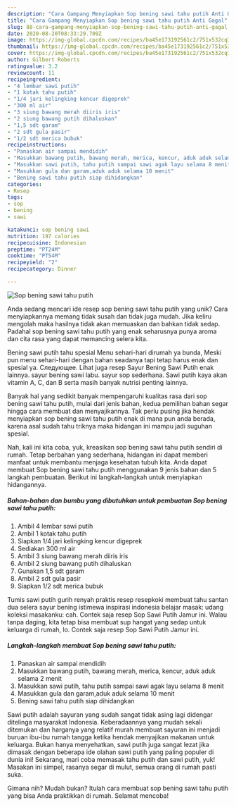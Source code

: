 ```yaml
---
description: "Cara Gampang Menyiapkan Sop bening sawi tahu putih Anti Gagal"
title: "Cara Gampang Menyiapkan Sop bening sawi tahu putih Anti Gagal"
slug: 88-cara-gampang-menyiapkan-sop-bening-sawi-tahu-putih-anti-gagal
date: 2020-08-20T08:33:29.709Z
image: https://img-global.cpcdn.com/recipes/ba45e173192561c2/751x532cq70/sop-bening-sawi-tahu-putih-foto-resep-utama.jpg
thumbnail: https://img-global.cpcdn.com/recipes/ba45e173192561c2/751x532cq70/sop-bening-sawi-tahu-putih-foto-resep-utama.jpg
cover: https://img-global.cpcdn.com/recipes/ba45e173192561c2/751x532cq70/sop-bening-sawi-tahu-putih-foto-resep-utama.jpg
author: Gilbert Roberts
ratingvalue: 3.2
reviewcount: 11
recipeingredient:
- "4 lembar sawi putih"
- "1 kotak tahu putih"
- "1/4 jari kelingking kencur digeprek"
- "300 ml air"
- "3 siung bawang merah diiris iris"
- "2 siung bawang putih dihaluskan"
- "1,5 sdt garam"
- "2 sdt gula pasir"
- "1/2 sdt merica bubuk"
recipeinstructions:
- "Panaskan air sampai mendidih"
- "Masukkan bawang putih, bawang merah, merica, kencur, aduk aduk selama 2 menit"
- "Masukkan sawi putih, tahu putih sampai sawi agak layu selama 8 menit"
- "Masukkan gula dan garam,aduk aduk selama 10 menit"
- "Bening sawi tahu putih siap dihidangkan"
categories:
- Resep
tags:
- sop
- bening
- sawi

katakunci: sop bening sawi 
nutrition: 197 calories
recipecuisine: Indonesian
preptime: "PT24M"
cooktime: "PT54M"
recipeyield: "2"
recipecategory: Dinner

---
```



![Sop bening sawi tahu putih](https://img-global.cpcdn.com/recipes/ba45e173192561c2/751x532cq70/sop-bening-sawi-tahu-putih-foto-resep-utama.jpg)

Anda sedang mencari ide resep sop bening sawi tahu putih yang unik? Cara menyiapkannya memang tidak susah dan tidak juga mudah. Jika keliru mengolah maka hasilnya tidak akan memuaskan dan bahkan tidak sedap. Padahal sop bening sawi tahu putih yang enak seharusnya punya aroma dan cita rasa yang dapat memancing selera kita.

Bening sawi putih tahu spesial Menu sehari-hari dirumah ya bunda, Meski pun menu sehari-hari dengan bahan seadanya tapi tetap harus enak dan spesial ya. Следующее. Lihat juga resep Sayur Bening Sawi Putih enak lainnya. sayur bening sawi labu. sayur sop sederhana. Sawi putih kaya akan vitamin A, C, dan B serta masih banyak nutrisi penting lainnya.

Banyak hal yang sedikit banyak mempengaruhi kualitas rasa dari sop bening sawi tahu putih, mulai dari jenis bahan, kedua pemilihan bahan segar hingga cara membuat dan menyajikannya. Tak perlu pusing jika hendak menyiapkan sop bening sawi tahu putih enak di mana pun anda berada, karena asal sudah tahu triknya maka hidangan ini mampu jadi suguhan spesial.


Nah, kali ini kita coba, yuk, kreasikan sop bening sawi tahu putih sendiri di rumah. Tetap berbahan yang sederhana, hidangan ini dapat memberi manfaat untuk membantu menjaga kesehatan tubuh kita. Anda dapat membuat Sop bening sawi tahu putih menggunakan 9 jenis bahan dan 5 langkah pembuatan. Berikut ini langkah-langkah untuk menyiapkan hidangannya.

<!--inarticleads1-->

##### Bahan-bahan dan bumbu yang dibutuhkan untuk pembuatan Sop bening sawi tahu putih:

1. Ambil 4 lembar sawi putih
1. Ambil 1 kotak tahu putih
1. Siapkan 1/4 jari kelingking kencur digeprek
1. Sediakan 300 ml air
1. Ambil 3 siung bawang merah diiris iris
1. Ambil 2 siung bawang putih dihaluskan
1. Gunakan 1,5 sdt garam
1. Ambil 2 sdt gula pasir
1. Siapkan 1/2 sdt merica bubuk


Tumis sawi putih gurih renyah praktis resep resepkoki membuat tahu santan dua selera sayur bening istimewa inspirasi indonesia belajar masak: udang koleksi masakanku: cah. Contek saja resep Sop Sawi Putih Jamur ini. Walau tanpa daging, kita tetap bisa membuat sup hangat yang sedap untuk keluarga di rumah, lo. Contek saja resep Sop Sawi Putih Jamur ini. 

<!--inarticleads2-->

##### Langkah-langkah membuat Sop bening sawi tahu putih:

1. Panaskan air sampai mendidih
1. Masukkan bawang putih, bawang merah, merica, kencur, aduk aduk selama 2 menit
1. Masukkan sawi putih, tahu putih sampai sawi agak layu selama 8 menit
1. Masukkan gula dan garam,aduk aduk selama 10 menit
1. Bening sawi tahu putih siap dihidangkan


Sawi putih adalah sayuran yang sudah sangat tidak asing lagi didengar ditelinga masyarakat Indonesia. Keberadaannya yang mudah sekali ditemukan dan harganya yang relatif murah membuat sayuran ini menjadi buruan ibu-ibu rumah tangga ketika hendak menyajikan makanan untuk keluarga. Bukan hanya menyehatkan, sawi putih juga sangat lezat jika dimasak dengan beberapa ide olahan sawi putih yang paling populer di dunia ini! Sekarang, mari coba memasak tahu putih dan sawi putih, yuk! Masakan ini simpel, rasanya segar di mulut, semua orang di rumah pasti suka. 

Gimana nih? Mudah bukan? Itulah cara membuat sop bening sawi tahu putih yang bisa Anda praktikkan di rumah. Selamat mencoba!
